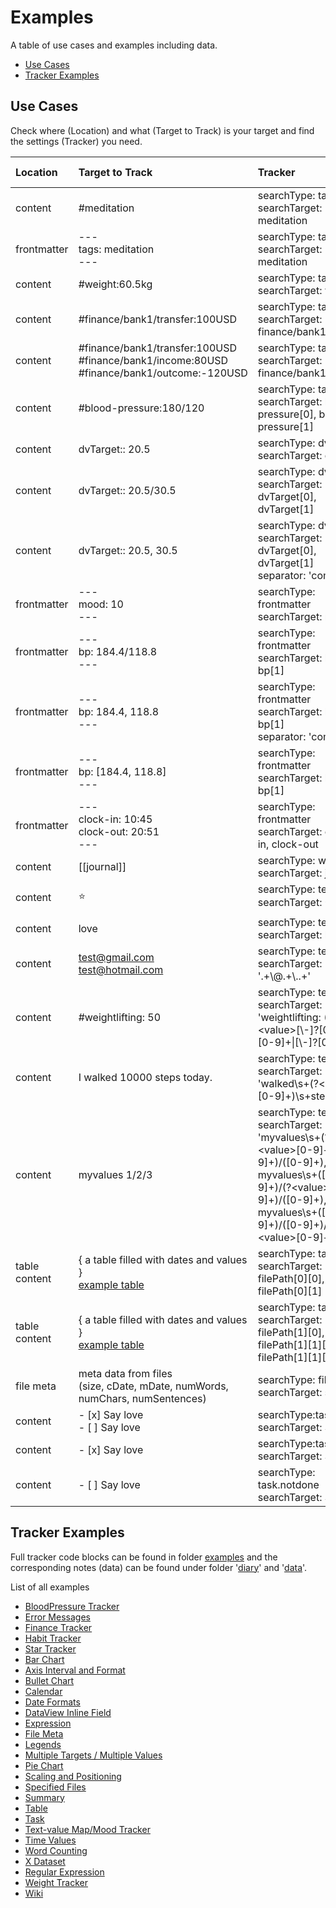 # Examples

A table of use cases and examples including data.

- [Use Cases](#use-cases)
- [Tracker Examples](#tracker-examples)

## Use Cases

Check where (Location) and what (Target to Track) is your target and find the settings (Tracker) you need.

| Location      | Target to Track                                                                                                                                   | Tracker                                                                                                                                                                                  | Get (O)ccurrences/(V)alues |
| :------------ | :------------------------------------------------------------------------------------------------------------------------------------------------ | :--------------------------------------------------------------------------------------------------------------------------------------------------------------------------------------- | :------------------------: |
| content       | #meditation                                                                                                                                       | searchType: tag<br>searchTarget: meditation                                                                                                                                              |             O              |
| frontmatter   | ---<br>tags: meditation<br>---                                                                                                                    | searchType: tag<br>searchTarget: meditation                                                                                                                                              |             O              |
| content       | #weight:60.5kg                                                                                                                                    | searchType: tag<br>searchTarget: weight                                                                                                                                                  |             V              |
| content       | #finance/bank1/transfer:100USD                                                                                                                    | searchType: tag<br>searchTarget: finance/bank1/transfer                                                                                                                                  |             V              |
| content       | #finance/bank1/transfer:100USD<br>#finance/bank1/income:80USD<br>#finance/bank1/outcome:-120USD                                                   | searchType: tag<br>searchTarget: finance/bank1                                                                                                                                           |             V              |
| content       | #blood-pressure:180/120                                                                                                                           | searchType: tag<br>searchTarget: blood-pressure[0], blood-pressure[1]                                                                                                                    |             V              |
| content       | dvTarget:: 20.5                                                                                                                                   | searchType: dvField<br>searchTarget: dvTarget                                                                                                                                            |             V              |
| content       | dvTarget:: 20.5/30.5                                                                                                                              | searchType: dvField<br>searchTarget: dvTarget[0], dvTarget[1]                                                                                                                            |             V              |
| content       | dvTarget:: 20.5, 30.5                                                                                                                             | searchType: dvField<br>searchTarget: dvTarget[0], dvTarget[1]<br>separator: 'comma'                                                                                                      |             V              |
| frontmatter   | ---<br>mood: 10<br>---                                                                                                                            | searchType: frontmatter<br>searchTarget: mood                                                                                                                                            |             V              |
| frontmatter   | ---<br>bp: 184.4/118.8<br>---                                                                                                                     | searchType: frontmatter<br>searchTarget: bp[0], bp[1]                                                                                                                                    |             V              |
| frontmatter   | ---<br>bp: 184.4, 118.8<br>---                                                                                                                    | searchType: frontmatter<br>searchTarget: bp[0], bp[1]<br>separator: 'comma'                                                                                                              |             V              |
| frontmatter   | ---<br>bp: [184.4, 118.8]<br>---                                                                                                                  | searchType: frontmatter<br>searchTarget: bp[0], bp[1]                                                                                                                                    |             V              |
| frontmatter   | ---<br>clock-in: 10:45<br>clock-out: 20:51<br>---                                                                                                 | searchType: frontmatter<br>searchTarget: clock-in, clock-out                                                                                                                             |             V              |
| content       | [[journal]]                                                                                                                                       | searchType: wiki<br>searchTarget: journal                                                                                                                                                |             O              |
| content       | ⭐                                                                                                                                                | searchType: text<br>searchTarget: ⭐                                                                                                                                                     |             O              |
| content       | love                                                                                                                                              | searchType: text<br>searchTarget: love                                                                                                                                                   |             O              |
| content       | test@gmail.com<br>test@hotmail.com                                                                                                                | searchType: text<br>searchTarget: '.+\\@.+\\..+'                                                                                                                                         |             O              |
| content       | #weightlifting: 50                                                                                                                                | searchType: text<br>searchTarget: 'weightlifting: (?\<value\>[\\-]?[0-9]+[\\.][0-9]+\|[\\-]?[0-9]+)'                                                                                     |             V              |
| content       | I walked 10000 steps today.                                                                                                                       | searchType: text<br>searchTarget: 'walked\\s+(?\<value\>[0-9]+)\\s+steps'                                                                                                                |             V              |
| content       | myvalues 1/2/3                                                                                                                                    | searchType: text<br>searchTarget: 'myvalues\\s+(?\<value\>[0-9]+)/([0-9]+)/([0-9]+), myvalues\\s+([0-9]+)/(?\<value\>[0-9]+)/([0-9]+), myvalues\\s+([0-9]+)/([0-9]+)/(?\<value\>[0-9]+)' |             V              |
| table content | { a table filled with dates and values }<br>[example table](https://github.com/greater-than/Obsidian-TrackerGT/blob/main/examples/data/Tables.md) | searchType: table<br>searchTarget: filePath[0][0], filePath[0][1]                                                                                                                        |             V              |
| table content | { a table filled with dates and values }<br>[example table](https://github.com/greater-than/Obsidian-TrackerGT/blob/main/examples/data/Tables.md) | searchType: table<br>searchTarget: filePath[1][0], filePath[1][1][0], filePath[1][1][1]                                                                                                  |             V              |
| file meta     | meta data from files <br>(size, cDate, mDate, numWords, numChars, numSentences)                                                                   | searchType: fileMeta<br>searchTarget: size                                                                                                                                               |             V              |
| content       | - [x] Say love<br>- [ ] Say love                                                                                                                  | searchType:task<br>searchTarget: Say love                                                                                                                                                |             O              |
| content       | - [x] Say love                                                                                                                                    | searchType:task.done<br>searchTarget: Say love                                                                                                                                           |             O              |
| content       | - [ ] Say love                                                                                                                                    | searchType: task.notdone<br>searchTarget: Say love                                                                                                                                       |             O              |

## Tracker Examples

Full tracker code blocks can be found in folder [examples](https://github.com/greater-than/Obsidian-TrackerGT/tree/main/examples) and the corresponding notes (data) can be found under folder '[diary](https://github.com/greater-than/Obsidian-TrackerGT/tree/main/examples/diary)' and '[data](https://github.com/greater-than/Obsidian-TrackerGT/tree/main/examples/data)'.

List of all examples

- [BloodPressure Tracker](https://github.com/greater-than/Obsidian-TrackerGT/blob/main/examples/BloodPressureTracker.md)
- [Error Messages](https://github.com/greater-than/Obsidian-TrackerGT/blob/main/examples/ErrorMessages.md)
- [Finance Tracker](https://github.com/greater-than/Obsidian-TrackerGT/blob/main/examples/FinanceTracker.md)
- [Habit Tracker](https://github.com/greater-than/Obsidian-TrackerGT/blob/main/examples/HabitTracker.md)
- [Star Tracker](https://github.com/greater-than/Obsidian-TrackerGT/blob/main/examples/StarTracker.md)
- [Bar Chart](https://github.com/greater-than/Obsidian-TrackerGT/blob/main/examples/TestBarChart.md)
- [Axis Interval and Format](https://github.com/greater-than/Obsidian-TrackerGT/blob/main/examples/TestAxisIntervalAndFormat.md)
- [Bullet Chart](https://github.com/greater-than/Obsidian-TrackerGT/blob/main/examples/TestBullet.md)
- [Calendar](https://github.com/greater-than/Obsidian-TrackerGT/blob/main/examples/TestCalendar.md)
- [Date Formats](https://github.com/greater-than/Obsidian-TrackerGT/blob/main/examples/TestDateFormats.md)
- [DataView Inline Field](https://github.com/greater-than/Obsidian-TrackerGT/blob/main/examples/TestDvField.md)
- [Expression](https://github.com/greater-than/Obsidian-TrackerGT/blob/main/examples/TestExpression.md)
- [File Meta](https://github.com/greater-than/Obsidian-TrackerGT/blob/main/examples/TestFileMeta.md)
- [Legends](https://github.com/greater-than/Obsidian-TrackerGT/blob/main/examples/TestLegends.md)
- [Multiple Targets / Multiple Values](https://github.com/greater-than/Obsidian-TrackerGT/blob/main/examples/TestMultipleTargetsMultipleValues.md)
- [Pie Chart](https://github.com/greater-than/Obsidian-TrackerGT/blob/main/examples/TestPieChart.md)
- [Scaling and Positioning](https://github.com/greater-than/Obsidian-TrackerGT/blob/main/examples/TestScalingAndPositioning.md)
- [Specified Files](https://github.com/greater-than/Obsidian-TrackerGT/blob/main/examples/TestSpecifiedFiles.md)
- [Summary](https://github.com/greater-than/Obsidian-TrackerGT/blob/main/examples/TestSummary.md)
- [Table](https://github.com/greater-than/Obsidian-TrackerGT/blob/main/examples/TestTable.md)
- [Task](https://github.com/greater-than/Obsidian-TrackerGT/blob/main/examples/TestTask.md)
- [Text-value Map/Mood Tracker](https://github.com/greater-than/Obsidian-TrackerGT/blob/main/examples/TestTextValueMap.md)
- [Time Values](https://github.com/greater-than/Obsidian-TrackerGT/blob/main/examples/TestTimeValues.md)
- [Word Counting](https://github.com/greater-than/Obsidian-TrackerGT/blob/main/examples/TestWordCounting.md)
- [X Dataset](https://github.com/greater-than/Obsidian-TrackerGT/blob/main/examples/TestXDataset.md)
- [Regular Expression](https://github.com/greater-than/Obsidian-TrackerGT/blob/main/examples/TestRegex.md)
- [Weight Tracker](https://github.com/greater-than/Obsidian-TrackerGT/blob/main/examples/WeightTracker.md)
- [Wiki](https://github.com/greater-than/Obsidian-TrackerGT/blob/main/examples/WikiTracker.md)
